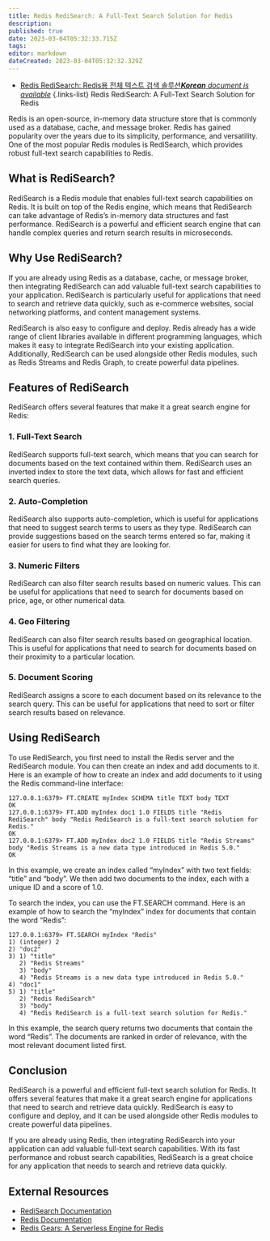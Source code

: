 ```yaml
---
title: Redis RediSearch: A Full-Text Search Solution for Redis
description: 
published: true
date: 2023-03-04T05:32:33.715Z
tags: 
editor: markdown
dateCreated: 2023-03-04T05:32:32.329Z
---
```


- [Redis RediSearch: Redis용 전체 텍스트 검색 솔루션***Korean** document is available*](/ko/Knowledge-base/NoSQL/redis-redisearch-a-full-text-search-solution-for-redis)
{.links-list}
Redis RediSearch: A Full-Text Search Solution for Redis

Redis is an open-source, in-memory data structure store that is commonly used as a database, cache, and message broker. Redis has gained popularity over the years due to its simplicity, performance, and versatility. One of the most popular Redis modules is RediSearch, which provides robust full-text search capabilities to Redis.

## What is RediSearch?

RediSearch is a Redis module that enables full-text search capabilities on Redis. It is built on top of the Redis engine, which means that RediSearch can take advantage of Redis’s in-memory data structures and fast performance. RediSearch is a powerful and efficient search engine that can handle complex queries and return search results in microseconds.

## Why Use RediSearch?

If you are already using Redis as a database, cache, or message broker, then integrating RediSearch can add valuable full-text search capabilities to your application. RediSearch is particularly useful for applications that need to search and retrieve data quickly, such as e-commerce websites, social networking platforms, and content management systems.

RediSearch is also easy to configure and deploy. Redis already has a wide range of client libraries available in different programming languages, which makes it easy to integrate RediSearch into your existing application. Additionally, RediSearch can be used alongside other Redis modules, such as Redis Streams and Redis Graph, to create powerful data pipelines.

## Features of RediSearch

RediSearch offers several features that make it a great search engine for Redis:

### 1. Full-Text Search

RediSearch supports full-text search, which means that you can search for documents based on the text contained within them. RediSearch uses an inverted index to store the text data, which allows for fast and efficient search queries.

### 2. Auto-Completion

RediSearch also supports auto-completion, which is useful for applications that need to suggest search terms to users as they type. RediSearch can provide suggestions based on the search terms entered so far, making it easier for users to find what they are looking for.

### 3. Numeric Filters

RediSearch can also filter search results based on numeric values. This can be useful for applications that need to search for documents based on price, age, or other numerical data.

### 4. Geo Filtering

RediSearch can also filter search results based on geographical location. This is useful for applications that need to search for documents based on their proximity to a particular location.

### 5. Document Scoring

RediSearch assigns a score to each document based on its relevance to the search query. This can be useful for applications that need to sort or filter search results based on relevance.

## Using RediSearch

To use RediSearch, you first need to install the Redis server and the RediSearch module. You can then create an index and add documents to it. Here is an example of how to create an index and add documents to it using the Redis command-line interface:

```redis
127.0.0.1:6379> FT.CREATE myIndex SCHEMA title TEXT body TEXT
OK
127.0.0.1:6379> FT.ADD myIndex doc1 1.0 FIELDS title "Redis RediSearch" body "Redis RediSearch is a full-text search solution for Redis."
OK
127.0.0.1:6379> FT.ADD myIndex doc2 1.0 FIELDS title "Redis Streams" body "Redis Streams is a new data type introduced in Redis 5.0."
OK
```

In this example, we create an index called “myIndex” with two text fields: “title” and “body”. We then add two documents to the index, each with a unique ID and a score of 1.0.

To search the index, you can use the FT.SEARCH command. Here is an example of how to search the “myIndex” index for documents that contain the word “Redis”:

```redis
127.0.0.1:6379> FT.SEARCH myIndex "Redis"
1) (integer) 2
2) "doc2"
3) 1) "title"
   2) "Redis Streams"
   3) "body"
   4) "Redis Streams is a new data type introduced in Redis 5.0."
4) "doc1"
5) 1) "title"
   2) "Redis RediSearch"
   3) "body"
   4) "Redis RediSearch is a full-text search solution for Redis."
```

In this example, the search query returns two documents that contain the word “Redis”. The documents are ranked in order of relevance, with the most relevant document listed first.

## Conclusion

RediSearch is a powerful and efficient full-text search solution for Redis. It offers several features that make it a great search engine for applications that need to search and retrieve data quickly. RediSearch is easy to configure and deploy, and it can be used alongside other Redis modules to create powerful data pipelines.

If you are already using Redis, then integrating RediSearch into your application can add valuable full-text search capabilities. With its fast performance and robust search capabilities, RediSearch is a great choice for any application that needs to search and retrieve data quickly.

## External Resources

- [RediSearch Documentation](https://oss.redislabs.com/redisearch/)
- [Redis Documentation](https://redis.io/documentation)
- [Redis Gears: A Serverless Engine for Redis](https://redisgears.io/)